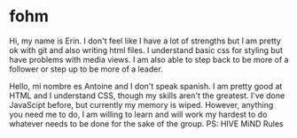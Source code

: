 # fohm

Hi, my name is Erin. I don't feel like I have a lot of strengths but I am pretty ok with git and also writing html files. I understand basic css for styling but have problems with media views. I am also able to step back to be more of a follower or step up to be more of a leader. 

Hello, mi nombre es Antoine and I don't speak spanish. I am pretty good at HTML and I understand CSS, though my skills aren't the greatest. I've done JavaScipt before, but currently my memory is wiped. However, anything you need me to do, I am willing to learn and will work my hardest to do whatever needs to be done for the sake of the group. PS: HIVE MiND Rules
